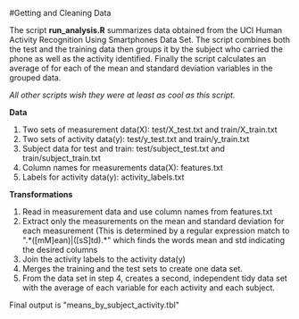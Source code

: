 #Getting and Cleaning Data

The script **run_analysis.R** summarizes data obtained from the UCI Human Activity Recognition Using Smartphones Data Set. The script combines both the test and the training data then groups it by the subject who carried the phone as well as the activity identified.  Finally the script calculates an average of for each of the mean and standard deviation variables in the grouped data.

*All other scripts wish they were at least as cool as this script.*

**Data**
1.  Two sets of measurement data(X): test/X_test.txt and train/X_train.txt
2.  Two sets of activity data(y): test/y_test.txt and train/y_train.txt
3.  Subject data for test and train: test/subject_test.txt and train/subject_train.txt
4.  Column names for measurements data(X): features.txt
5.  Labels for activity data(y): activity_labels.txt

**Transformations**
1.  Read in measurement data and use column names from features.txt
2.  Extract only the measurements on the mean and standard deviation for each measurement (This is determined by a regular expression match to ".\*([mM]ean)|([sS]td).\*" which finds the words mean and std indicating the desired columns
3.  Join the activity labels to the activity data(y)
4.  Merges the training and the test sets to create one data set.
5.  From the data set in step 4, creates a second, independent tidy data set with the average of each variable for each activity and each subject.

Final output is "means_by_subject_activity.tbl"
